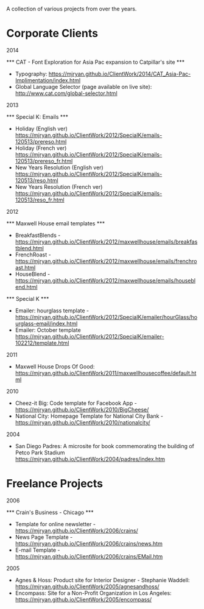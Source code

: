 A collection of various projects from over the years.


# Corporate Clients 

2014 

*** CAT - Font Exploration for Asia Pac expansion to Catpillar's site ***
- Typography: https://mjryan.github.io/ClientWork/2014/CAT_Asia-Pac-Implimentation/index.html
- Global Language Selector (page available on live site): http://www.cat.com/global-selector.html


2013

*** Special K: Emails ***
- Holiday (English ver) https://mjryan.github.io/ClientWork/2012/SpecialK/emails-120513/prereso.html 
- Holiday (French ver) https://mjryan.github.io/ClientWork/2012/SpecialK/emails-120513/prereso_fr.html 
- New Years Resolution (English ver) https://mjryan.github.io/ClientWork/2012/SpecialK/emails-120513/reso.html 
- New Years Resolution (French ver) https://mjryan.github.io/ClientWork/2012/SpecialK/emails-120513/reso_fr.html 


2012

*** Maxwell House email templates ***

- BreakfastBlends - https://mjryan.github.io/ClientWork/2012/maxwellhouse/emails/breakfastblend.html
- FrenchRoast - https://mjryan.github.io/ClientWork/2012/maxwellhouse/emails/frenchroast.html
- HouseBlend - https://mjryan.github.io/ClientWork/2012/maxwellhouse/emails/houseblend.html

*** Special K ***
- Emailer: hourglass template - https://mjryan.github.io/ClientWork/2012/SpecialK/emailer/hourGlass/hourglass-email/index.html
- Emailer: October template https://mjryan.github.io/ClientWork/2012/SpecialK/emailer-102212/template.html


2011 

- Maxwell House Drops Of Good: https://mjryan.github.io/ClientWork/2011/maxwellhousecoffee/default.html


2010

- Cheez-it Big: Code template for Facebook App - https://mjryan.github.io/ClientWork/2010/BigCheese/
- National City: Homepage Template for National City Bank - https://mjryan.github.io/ClientWork/2010/nationalcity/


2004 

- San Diego Padres: A microsite for book commemorating the building of Petco Park Stadium https://mjryan.github.io/ClientWork/2004/padres/index.htm



# Freelance Projects

2006

*** Crain's Business - Chicago ***
- Template for online newsletter - https://mjryan.github.io/ClientWork/2006/crains/
- News Page Template - https://mjryan.github.io/ClientWork/2006/crains/news.htm
- E-mail Template - https://mjryan.github.io/ClientWork/2006/crains/EMail.htm

2005

- Agnes & Hoss: Product site for Interior Designer - Stephanie Waddell: https://mjryan.github.io/ClientWork/2005/agnesandhoss/
- Encompass: Site for a Non-Profit Organization in Los Angeles: https://mjryan.github.io/ClientWork/2005/encompass/
